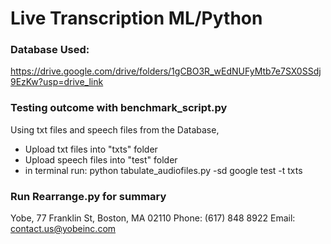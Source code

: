 # Live Transcription ML/Python

### Database Used:

https://drive.google.com/drive/folders/1gCBO3R_wEdNUFyMtb7e7SX0SSdj9EzKw?usp=drive_link

### Testing outcome with benchmark_script.py
Using txt files and speech files from the Database,
- Upload txt files into "txts" folder
- Upload speech files into "test" folder
- in terminal run:
  python tabulate_audiofiles.py -sd google test -t txts

### Run Rearrange.py for summary

Yobe, 77 Franklin St, Boston, MA 02110
Phone: (617) 848 8922
Email: contact.us@yobeinc.com


